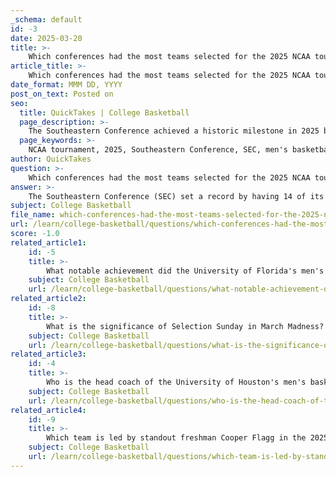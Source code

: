 ```yaml
---
_schema: default
id: -3
date: 2025-03-20
title: >-
    Which conferences had the most teams selected for the 2025 NCAA tournament?
article_title: >-
    Which conferences had the most teams selected for the 2025 NCAA tournament?
date_format: MMM DD, YYYY
post_on_text: Posted on
seo:
  title: QuickTakes | College Basketball
  page_description: >-
    The Southeastern Conference achieved a historic milestone in 2025 by having 14 out of 16 teams selected for the NCAA men's basketball tournament, showcasing its competitive strength.
  page_keywords: >-
    NCAA tournament, 2025, Southeastern Conference, SEC, men's basketball, teams selected, record, depth, competitiveness
author: QuickTakes
question: >-
    Which conferences had the most teams selected for the 2025 NCAA tournament?
answer: >-
    The Southeastern Conference (SEC) set a record by having 14 of its 16 teams selected for the 68-team men's NCAA tournament field in 2025. This unprecedented inclusion highlights the depth and competitiveness of the SEC during the season.
subject: College Basketball
file_name: which-conferences-had-the-most-teams-selected-for-the-2025-ncaa-tournament.md
url: /learn/college-basketball/questions/which-conferences-had-the-most-teams-selected-for-the-2025-ncaa-tournament
score: -1.0
related_article1:
    id: -5
    title: >-
        What notable achievement did the University of Florida's men's basketball team accomplish in the 2025 season?
    subject: College Basketball
    url: /learn/college-basketball/questions/what-notable-achievement-did-the-university-of-floridas-mens-basketball-team-accomplish-in-the-2025-season
related_article2:
    id: -8
    title: >-
        What is the significance of Selection Sunday in March Madness?
    subject: College Basketball
    url: /learn/college-basketball/questions/what-is-the-significance-of-selection-sunday-in-march-madness
related_article3:
    id: -4
    title: >-
        Who is the head coach of the University of Houston's men's basketball team in 2025?
    subject: College Basketball
    url: /learn/college-basketball/questions/who-is-the-head-coach-of-the-university-of-houstons-mens-basketball-team-in-2025
related_article4:
    id: -9
    title: >-
        Which team is led by standout freshman Cooper Flagg in the 2025 tournament?
    subject: College Basketball
    url: /learn/college-basketball/questions/which-team-is-led-by-standout-freshman-cooper-flagg-in-the-2025-tournament
---
```


&nbsp;
